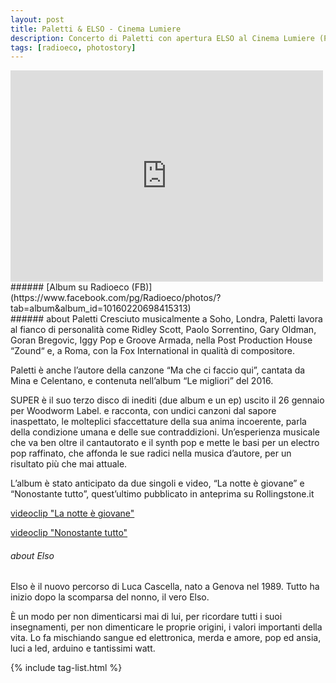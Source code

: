 ```yaml
---
layout: post
title: Paletti & ELSO - Cinema Lumiere
description: Concerto di Paletti con apertura ELSO al Cinema Lumiere (PI)
tags: [radioeco, photostory]
---
```


<div class="media-container">
<iframe src="https://www.facebook.com/plugins/post.php?href=https%3A%2F%2Fwww.facebook.com%2FRadioeco%2Fphotos%2Fa.10160220698415313%2F10160220698870313%2F%3Ftype%3D3&width=500" width="500" height="338" style="border:none;overflow:hidden" scrolling="no" frameborder="0" allowTransparency="true" allow="encrypted-media"></iframe>
</div>
###### [Album su Radioeco (FB)](https://www.facebook.com/pg/Radioeco/photos/?tab=album&album_id=10160220698415313)
<br>
###### about Paletti
Cresciuto musicalmente a Soho, Londra, Paletti lavora al fianco di personalità come Ridley Scott, Paolo Sorrentino, Gary Oldman, Goran Bregovic, Iggy Pop e Groove Armada, nella Post Production House “Zound“ e, a Roma, con la Fox International in qualità di compositore.

 Paletti è anche l’autore della canzone “Ma che ci faccio qui”, cantata da Mina e Celentano, e contenuta nell’album “Le migliori” del 2016.

SUPER è il suo terzo disco di inediti (due album e un ep) uscito il 26 gennaio per Woodworm Label. e racconta, con undici canzoni dal sapore inaspettato, le molteplici sfaccettature della sua anima incoerente, parla della condizione umana e delle sue contraddizioni. Un’esperienza musicale che va ben oltre il cantautorato e il synth pop e mette le basi per un electro pop raffinato, che affonda le sue radici nella musica d’autore, per un risultato più che mai attuale.

 L’album è stato anticipato da due singoli e video, “La notte è giovane” e “Nonostante tutto”, quest’ultimo pubblicato in anteprima su Rollingstone.it

[videoclip "La notte è giovane"](https://youtu.be/k7nCuSZrfbU)

[videoclip "Nonostante tutto"](https://youtu.be/hksOm5wLBi4)


###### about Elso

Elso è il nuovo percorso di Luca Cascella, nato a Genova nel 1989.
Tutto ha inizio dopo la scomparsa del nonno, il vero Elso.

È un modo per non dimenticarsi mai di lui, per ricordare tutti i suoi insegnamenti, per non dimenticare le proprie origini, i valori importanti della vita.
Lo fa mischiando sangue ed elettronica, merda e amore, pop ed ansia, luci a led, arduino e tantissimi watt.

{% include tag-list.html %}
